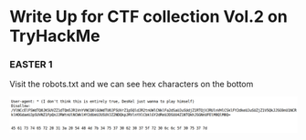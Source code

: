 <h1>Write Up for CTF collection Vol.2 on TryHackMe</h1>

<h3>EASTER 1</h3>

<p>Visit the robots.txt and we can see hex characters on the bottom</p>
<img src='./Screenshot%20(34).png' />
